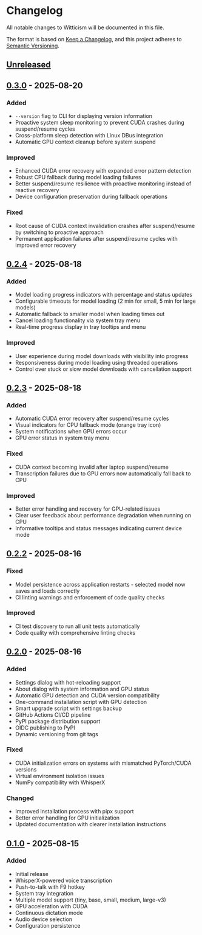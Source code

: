 # Changelog

All notable changes to Witticism will be documented in this file.

The format is based on [Keep a Changelog](https://keepachangelog.com/en/1.0.0/),
and this project adheres to [Semantic Versioning](https://semver.org/spec/v2.0.0.html).

## [Unreleased]

## [0.3.0] - 2025-08-20

### Added
- `--version` flag to CLI for displaying version information
- Proactive system sleep monitoring to prevent CUDA crashes during suspend/resume cycles
- Cross-platform sleep detection with Linux DBus integration
- Automatic GPU context cleanup before system suspend

### Improved
- Enhanced CUDA error recovery with expanded error pattern detection
- Robust CPU fallback during model loading failures
- Better suspend/resume resilience with proactive monitoring instead of reactive recovery
- Device configuration preservation during fallback operations

### Fixed
- Root cause of CUDA context invalidation crashes after suspend/resume by switching to proactive approach
- Permanent application failures after suspend/resume cycles with improved error recovery

## [0.2.4] - 2025-08-18

### Added
- Model loading progress indicators with percentage and status updates
- Configurable timeouts for model loading (2 min for small, 5 min for large models)
- Automatic fallback to smaller model when loading times out
- Cancel loading functionality via system tray menu
- Real-time progress display in tray tooltips and menu

### Improved
- User experience during model downloads with visibility into progress
- Responsiveness during model loading using threaded operations
- Control over stuck or slow model downloads with cancellation support

## [0.2.3] - 2025-08-18

### Added
- Automatic CUDA error recovery after suspend/resume cycles
- Visual indicators for CPU fallback mode (orange tray icon)
- System notifications when GPU errors occur
- GPU error status in system tray menu

### Fixed
- CUDA context becoming invalid after laptop suspend/resume
- Transcription failures due to GPU errors now automatically fall back to CPU

### Improved
- Better error handling and recovery for GPU-related issues
- Clear user feedback about performance degradation when running on CPU
- Informative tooltips and status messages indicating current device mode

## [0.2.2] - 2025-08-16

### Fixed
- Model persistence across application restarts - selected model now saves and loads correctly
- CI linting warnings and enforcement of code quality checks

### Improved
- CI test discovery to run all unit tests automatically
- Code quality with comprehensive linting checks

## [0.2.0] - 2025-08-16

### Added
- Settings dialog with hot-reloading support
- About dialog with system information and GPU status
- Automatic GPU detection and CUDA version compatibility
- One-command installation script with GPU detection
- Smart upgrade script with settings backup
- GitHub Actions CI/CD pipeline
- PyPI package distribution support
- OIDC publishing to PyPI
- Dynamic versioning from git tags

### Fixed
- CUDA initialization errors on systems with mismatched PyTorch/CUDA versions
- Virtual environment isolation issues
- NumPy compatibility with WhisperX

### Changed
- Improved installation process with pipx support
- Better error handling for GPU initialization
- Updated documentation with clearer installation instructions

## [0.1.0] - 2025-08-15

### Added
- Initial release
- WhisperX-powered voice transcription
- Push-to-talk with F9 hotkey
- System tray integration
- Multiple model support (tiny, base, small, medium, large-v3)
- GPU acceleration with CUDA
- Continuous dictation mode
- Audio device selection
- Configuration persistence

[Unreleased]: https://github.com/Aaronontheweb/witticism/compare/v0.3.0...HEAD
[0.3.0]: https://github.com/Aaronontheweb/witticism/compare/v0.2.4...v0.3.0
[0.2.4]: https://github.com/Aaronontheweb/witticism/compare/v0.2.3...v0.2.4
[0.2.3]: https://github.com/Aaronontheweb/witticism/compare/v0.2.2...v0.2.3
[0.2.2]: https://github.com/Aaronontheweb/witticism/compare/v0.2.0...v0.2.2
[0.2.0]: https://github.com/Aaronontheweb/witticism/compare/v0.1.0...v0.2.0
[0.1.0]: https://github.com/Aaronontheweb/witticism/releases/tag/v0.1.0